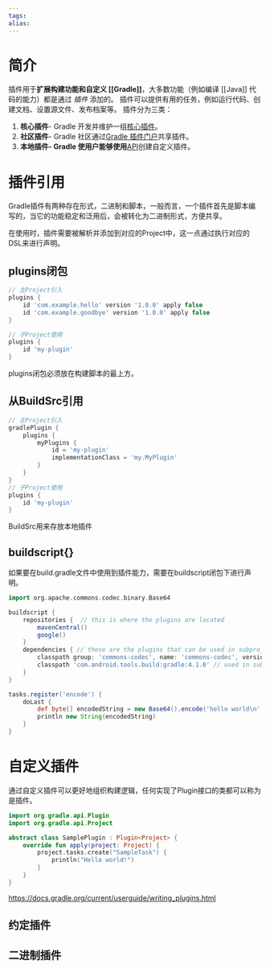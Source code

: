 ```yaml
---
tags: 
alias:
---
```


# 简介

插件用于**扩展构建功能和自定义 [[Gradle]]**，大多数功能（例如编译 [[Java]] 代码的能力）都是通过 _插件_ 添加的。
插件可以提供有用的任务，例如运行代码、创建文档、设置源文件、发布档案等。
插件分为三类：

1. **核心插件**- Gradle 开发并维护一组[核心插件](https://docs.gradle.org/current/userguide/plugin_reference.html#plugin_reference)。
2. **社区插件**- Gradle 社区通过[Gradle 插件门户](https://plugins.gradle.org/)共享插件。
3. **本地插件- Gradle 使用户能够使用**[API](https://docs.gradle.org/current/javadoc/org/gradle/api/Plugin.html)创建自定义插件。

# 插件引用

Gradle插件有两种存在形式，二进制和脚本，一般而言，一个插件首先是脚本编写的，当它的功能稳定和泛用后，会被转化为二进制形式，方便共享。

在使用时，插件需要被解析并添加到对应的Project中，这一点通过执行对应的DSL来进行声明。

## plugins闭包

```groovy
// 主Project引入
plugins {
    id 'com.example.hello' version '1.0.0' apply false
    id 'com.example.goodbye' version '1.0.0' apply false
}

// 子Project使用
plugins {
    id 'my-plugin'
}
```

plugins闭包必须放在构建脚本的最上方。

## 从BuildSrc引用

```groovy
// 主Project引入
gradlePlugin {
    plugins {
        myPlugins {
            id = 'my-plugin'
            implementationClass = 'my.MyPlugin'
        }
    }
}
// 子Project使用
plugins {
    id 'my-plugin'
}
```

BuildSrc用来存放本地插件

## buildscript{}

如果要在build.gradle文件中使用到插件能力，需要在buildscript闭包下进行声明。

```groovy
import org.apache.commons.codec.binary.Base64

buildscript {
    repositories {  // this is where the plugins are located
        mavenCentral()
        google()
    }
    dependencies { // these are the plugins that can be used in subprojects or in the build file itself
        classpath group: 'commons-codec', name: 'commons-codec', version: '1.2' // used in the task below
        classpath 'com.android.tools.build:gradle:4.1.0' // used in subproject
    }
}

tasks.register('encode') {
    doLast {
        def byte[] encodedString = new Base64().encode('hello world\n'.getBytes())
        println new String(encodedString)
    }
}
```

# 自定义插件

通过自定义插件可以更好地组织构建逻辑，任何实现了Plugin接口的类都可以称为是插件。

```kotlin
import org.gradle.api.Plugin
import org.gradle.api.Project

abstract class SamplePlugin : Plugin<Project> {
    override fun apply(project: Project) {
        project.tasks.create("SampleTask") {
            println("Hello world!")
        }
    }
}
```


https://docs.gradle.org/current/userguide/writing_plugins.html
## 约定插件

## 二进制插件
